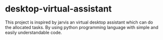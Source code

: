 # desktop-virtual-assistant
This project is inspired by jarvis an virtual desktop assistant which can do the allocated tasks. By using python programming language with simple and easily understandable code.
